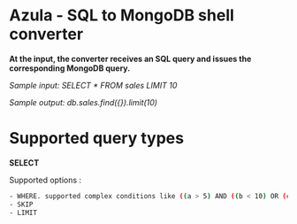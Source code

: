 # Azula - SQL to MongoDB shell converter

**At the input, the converter receives an SQL query and issues the corresponding MongoDB query.**

*Sample input: SELECT * FROM sales LIMIT 10*

*Sample output: db.sales.find({}).limit(10)*


# Supported query types

**SELECT**

Supported options :
```sh
- WHERE. supported complex conditions like ((a > 5) AND ((b < 10) OR (c = 45) OR (d <> 16)) AND (e < 19))
- SKIP
- LIMIT
  ```


    

